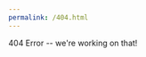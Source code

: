 ```yaml
---
permalink: /404.html
---
```

<!DOCTYPE html>
<html>
<body>
  <p>404 Error -- we're working on that!</p>
</body>
</html>
